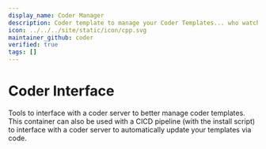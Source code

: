 ```yaml
---
display_name: Coder Manager
description: Coder template to manage your Coder Templates... who watches the watchmen?
icon: ../../../site/static/icon/cpp.svg
maintainer_github: coder
verified: true
tags: []
---
```


# Coder Interface

Tools to interface with a coder server to better manage coder templates. This container can also be used with a CICD pipeline (with the install script) to interface with a coder server to automatically update your templates via code.